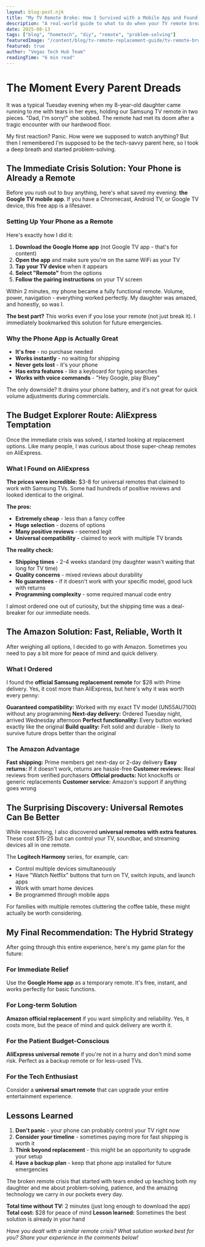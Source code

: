 ```yaml
---
layout: blog-post.njk
title: "My TV Remote Broke: How I Survived with a Mobile App and Found the Best Replacement"
description: "A real-world guide to what to do when your TV remote breaks. From using the Google TV app to comparing cheap AliExpress options against reliable Amazon replacements."
date: 2025-08-13
tags: ["blog", "hometech", "diy", "remote", "problem-solving"]
featuredImage: "/content/blog/tv-remote-replacement-guide/tv-remote-broken.jpg"
featured: true
author: "Vegas Tech Hub Team"
readingTime: "6 min read"
---
```


# The Moment Every Parent Dreads

It was a typical Tuesday evening when my 8-year-old daughter came running to me with tears in her eyes, holding our Samsung TV remote in two pieces. "Dad, I'm sorry!" she sobbed. The remote had met its doom after a tragic encounter with our hardwood floor.

My first reaction? Panic. How were we supposed to watch anything? But then I remembered I'm supposed to be the tech-savvy parent here, so I took a deep breath and started problem-solving.

## **The Immediate Crisis Solution: Your Phone is Already a Remote**

Before you rush out to buy anything, here's what saved my evening: **the Google TV mobile app**. If you have a Chromecast, Android TV, or Google TV device, this free app is a lifesaver.

### Setting Up Your Phone as a Remote

Here's exactly how I did it:

1. **Download the Google Home app** (not Google TV app - that's for content)
2. **Open the app** and make sure you're on the same WiFi as your TV
3. **Tap your TV device** when it appears
4. **Select "Remote"** from the options
5. **Follow the pairing instructions** on your TV screen

Within 2 minutes, my phone became a fully functional remote. Volume, power, navigation - everything worked perfectly. My daughter was amazed, and honestly, so was I.

**The best part?** This works even if you lose your remote (not just break it). I immediately bookmarked this solution for future emergencies.

### Why the Phone App is Actually Great

- **It's free** - no purchase needed
- **Works instantly** - no waiting for shipping
- **Never gets lost** - it's your phone
- **Has extra features** - like a keyboard for typing searches
- **Works with voice commands** - "Hey Google, play Bluey"

The only downside? It drains your phone battery, and it's not great for quick volume adjustments during commercials.

## **The Budget Explorer Route: AliExpress Temptation**

Once the immediate crisis was solved, I started looking at replacement options. Like many people, I was curious about those super-cheap remotes on AliExpress.

### What I Found on AliExpress

**The prices were incredible:** $3-8 for universal remotes that claimed to work with Samsung TVs. Some had hundreds of positive reviews and looked identical to the original.

**The pros:**
- **Extremely cheap** - less than a fancy coffee
- **Huge selection** - dozens of options
- **Many positive reviews** - seemed legit
- **Universal compatibility** - claimed to work with multiple TV brands

**The reality check:**
- **Shipping times** - 2-4 weeks standard (my daughter wasn't waiting that long for TV time)
- **Quality concerns** - mixed reviews about durability
- **No guarantees** - if it doesn't work with your specific model, good luck with returns
- **Programming complexity** - some required manual code entry

I almost ordered one out of curiosity, but the shipping time was a deal-breaker for our immediate needs.

## **The Amazon Solution: Fast, Reliable, Worth It**

After weighing all options, I decided to go with Amazon. Sometimes you need to pay a bit more for peace of mind and quick delivery.

### What I Ordered

I found the **official Samsung replacement remote** for $28 with Prime delivery. Yes, it cost more than AliExpress, but here's why it was worth every penny:

**Guaranteed compatibility:** Worked with my exact TV model (UN55AU7100) without any programming
**Next-day delivery:** Ordered Tuesday night, arrived Wednesday afternoon
**Perfect functionality:** Every button worked exactly like the original
**Build quality:** Felt solid and durable - likely to survive future drops better than the original

### The Amazon Advantage

**Fast shipping:** Prime members get next-day or 2-day delivery
**Easy returns:** If it doesn't work, returns are hassle-free
**Customer reviews:** Real reviews from verified purchasers
**Official products:** Not knockoffs or generic replacements
**Customer service:** Amazon's support if anything goes wrong

## **The Surprising Discovery: Universal Remotes Can Be Better**

While researching, I also discovered **universal remotes with extra features**. These cost $15-25 but can control your TV, soundbar, and streaming devices all in one remote.

The **Logitech Harmony** series, for example, can:
- Control multiple devices simultaneously
- Have "Watch Netflix" buttons that turn on TV, switch inputs, and launch apps
- Work with smart home devices
- Be programmed through mobile apps

For families with multiple remotes cluttering the coffee table, these might actually be worth considering.

## **My Final Recommendation: The Hybrid Strategy**

After going through this entire experience, here's my game plan for the future:

### **For Immediate Relief**
Use the **Google Home app** as a temporary remote. It's free, instant, and works perfectly for basic functions.

### **For Long-term Solution**
**Amazon official replacement** if you want simplicity and reliability. Yes, it costs more, but the peace of mind and quick delivery are worth it.

### **For the Patient Budget-Conscious**
**AliExpress universal remote** if you're not in a hurry and don't mind some risk. Perfect as a backup remote or for less-used TVs.

### **For the Tech Enthusiast**
Consider a **universal smart remote** that can upgrade your entire entertainment experience.

## **Lessons Learned**

1. **Don't panic** - your phone can probably control your TV right now
2. **Consider your timeline** - sometimes paying more for fast shipping is worth it
3. **Think beyond replacement** - this might be an opportunity to upgrade your setup
4. **Have a backup plan** - keep that phone app installed for future emergencies

The broken remote crisis that started with tears ended up teaching both my daughter and me about problem-solving, patience, and the amazing technology we carry in our pockets every day.

**Total time without TV:** 2 minutes (just long enough to download the app)
**Total cost:** $28 for peace of mind
**Lesson learned:** Sometimes the best solution is already in your hand

*Have you dealt with a similar remote crisis? What solution worked best for you? Share your experience in the comments below!*